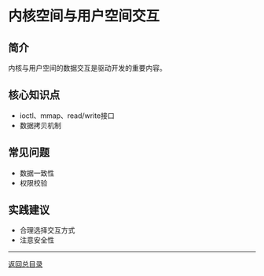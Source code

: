 # 内核空间与用户空间交互

## 简介
内核与用户空间的数据交互是驱动开发的重要内容。

## 核心知识点
- ioctl、mmap、read/write接口
- 数据拷贝机制

## 常见问题
- 数据一致性
- 权限校验

## 实践建议
- 合理选择交互方式
- 注意安全性

---

[返回总目录](README.md)
